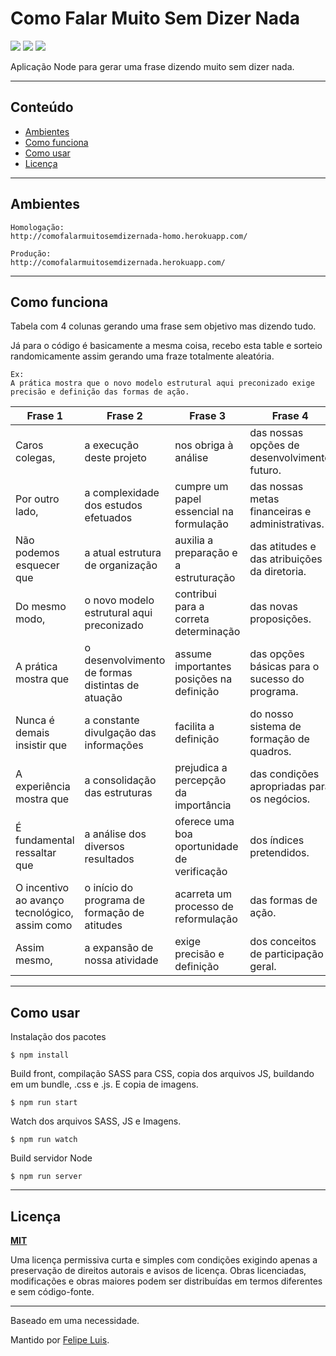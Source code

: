 # Como Falar Muito Sem Dizer Nada

<p>
    <img src="https://img.shields.io/github/languages/top/felipelssilva/comofalarmuitosemdizernada">
    <img src="https://img.shields.io/github/license/felipelssilva/comofalarmuitosemdizernada">
    <a href="https://hits.seeyoufarm.com" target="_blank"><img src="https://hits.seeyoufarm.com/api/count/incr/badge.svg?url=https%3A%2F%2Fgithub.com%2Ffelipelssilva%2Fcomofalarmuitosemdizernada&count_bg=%2379C83D&title_bg=%23555555&icon=&icon_color=%23E7E7E7&title=hits&edge_flat=false"/></a>
</p>

Aplicação Node para gerar uma frase dizendo muito sem dizer nada.

---

## Conteúdo

- [Ambientes](#ambientes)
- [Como funciona](#como-funciona)
- [Como usar](#como-usar)
- [Licença](#licença)

---

## Ambientes

    Homologação: 
    http://comofalarmuitosemdizernada-homo.herokuapp.com/

    Produção: 
    http://comofalarmuitosemdizernada.herokuapp.com/

---

## Como funciona

Tabela com 4 colunas gerando uma frase sem objetivo mas dizendo tudo.

Já para o código é basicamente a mesma coisa, recebo esta table e sorteio randomicamente assim gerando uma fraze totalmente aleatória.

    Ex:
    A prática mostra que o novo modelo estrutural aqui preconizado exige precisão e definição das formas de ação.


| Frase 1                                       | Frase 2                                          | Frase 3                                     | Frase 4                                         |
|-----------------------------------------------|--------------------------------------------------|---------------------------------------------|-------------------------------------------------|
| Caros colegas,                                | a execução deste projeto                         | nos obriga à análise                        | das nossas opções de desenvolvimento futuro.    |
| Por outro lado,                               | a complexidade dos estudos efetuados             | cumpre um papel essencial na formulação     | das nossas metas financeiras e administrativas. |
| Não podemos esquecer que                      | a atual estrutura de organização                 | auxilia a preparação e a estruturação       | das atitudes e das atribuições da diretoria.    |
| Do mesmo modo,                                | o novo modelo estrutural aqui preconizado        | contribui para a correta determinação       | das novas proposições.                          |
| A prática mostra que                          | o desenvolvimento de formas distintas de atuação | assume importantes posições na definição    | das opções básicas para o sucesso do programa.  |
| Nunca é demais insistir que                   | a constante divulgação das informações           | facilita a definição                        | do nosso sistema de formação de quadros.        |
| A experiência mostra que                      | a consolidação das estruturas                    | prejudica a percepção da importância        | das condições apropriadas para os negócios.     |
| É fundamental ressaltar que                   | a análise dos diversos resultados                | oferece uma boa oportunidade de verificação | dos índices pretendidos.                        |
| O incentivo ao avanço tecnológico, assim como | o início do programa de formação de atitudes     | acarreta um processo de reformulação        | das formas de ação.                             |
| Assim mesmo,                                  | a expansão de nossa atividade                    | exige precisão e definição                  | dos conceitos de participação geral.            |

---

## Como usar

Instalação dos pacotes

`$ npm install`

Build front, compilação SASS para CSS, copia dos arquivos JS, buildando em um bundle, .css e .js. E copia de imagens.

`$ npm run start`

Watch dos arquivos SASS, JS e Imagens.

`$ npm run watch`

Build servidor Node

`$ npm run server`

---

## Licença

**[MIT](https://github.com/felipelssilva/comofalarmuitosemdizernada/blob/main/LICENSE)**

Uma licença permissiva curta e simples com condições exigindo apenas a preservação de direitos autorais e avisos de licença. Obras licenciadas, modificações e obras maiores podem ser distribuídas em termos diferentes e sem código-fonte.

---

Baseado em uma necessidade.

Mantido por [Felipe Luis](https://www.felipeluis.com.br).
